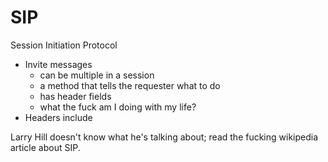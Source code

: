 # SIP

Session Initiation Protocol

* Invite messages
	* can be multiple in a session
	* a method that tells the requester what to do
	* has header fields
	* what the fuck am I doing with my life?
* Headers include 

Larry Hill doesn't know what he's talking about; read the fucking wikipedia article about SIP.